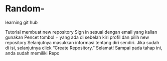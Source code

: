# Random-
learning git hub

Tutorial membuat new repository
Sign in sesuai dengan email yang kalian gunakan
Pencet tombol + yang ada di sebelah kiri profil dan pilih new repository 
Selanjutnya masukkan informasi tentang diri sendiri. Jika sudah di isi, selanjutnya click “Create Repository.”
Selamat! Sampai pada tahap ini, anda sudah memiliki Repo
